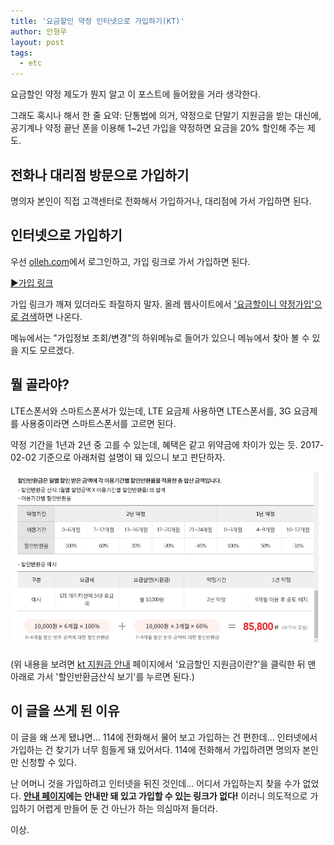 ```yaml
---
title: '요금할인 약정 인터넷으로 가입하기(KT)'
author: 안형우
layout: post
tags: 
  - etc
---
```


요금할인 약정 제도가 뭔지 알고 이 포스트에 들어왔을 거라 생각한다. 

그래도 혹시나 해서 한 줄 요약: 단통법에 의거, 약정으로 단말기 지원금을 받는 대신에, 공기계나 약정 끝난 폰을 이용해 1~2년 가입을 약정하면 요금을 20% 할인해 주는 제도.


## 전화나 대리점 방문으로 가입하기

명의자 본인이 직접 고객센터로 전화해서 가입하거나, 대리점에 가서 가입하면 된다.


## 인터넷으로 가입하기

우선 [olleh.com][4]에서 로그인하고, 가입 링크로 가서 가입하면 된다.

[4]: http://olleh.com

[▶가입 링크][2]

[2]: https://my2.olleh.com/mobile/mobileContractApplicationInfo.do

가입 링크가 깨져 있더라도 좌절하지 말자. 올레 웹사이트에서 ['요금할이니 약정가입'으로 검색][3]하면 나온다.

[3]: http://search.olleh.com/?c=OLE000000&q=%EC%9A%94%EA%B8%88%ED%95%A0%EC%9D%B8%20%EC%95%BD%EC%A0%95%EA%B0%80%EC%9E%85

메뉴에서는 "가입정보 조회/변경"의 하위메뉴로 들어가 있으니 메뉴에서 찾아 볼 수 있을 지도 모르겠다.


## 뭘 골라야?

LTE스폰서와 스마트스폰서가 있는데, LTE 요금제 사용하면 LTE스폰서를, 3G 요금제를 사용중이라면 스마트스폰서를 고르면 된다.

약정 기간을 1년과 2년 중 고를 수 있는데, 혜택은 같고 위약금에 차이가 있는 듯. 2017-02-02 기준으로 아래처럼 설명이 돼 있으니 보고 판단하자.

![요금할인 약정 위약금 산정 공식](/uploads/2017-02/rate-discount-contract-penalty.jpg)

(위 내용을 보려면 [kt 지원금 안내][1] 페이지에서 '요금할인 지원금이란?'을 클릭한 뒤 맨 아래로 가서 '할인반환금산식 보기'를 누르면 된다.)

[1]: http://shop.olleh.com/smart/feeDiscountList.do


## 이 글을 쓰게 된 이유

이 글을 왜 쓰게 됐냐면... 114에 전화해서 물어 보고 가입하는 건 편한데... 인터넷에서 가입하는 건 찾기가 너무 힘들게 돼 있어서다. 114에 전화해서 가입하려면 명의자 본인만 신청할 수 있다. 

난 어머니 것을 가입하려고 인터넷을 뒤진 것인데... 어디서 가입하는지 찾을 수가 없었다. **[안내 페이지][1]에는 안내만 돼 있고 가입할 수 있는 링크가 없다!** 이러니 의도적으로 가입하기 어렵게 만들어 둔 건 아닌가 하는 의심마저 들더라.

이상.


